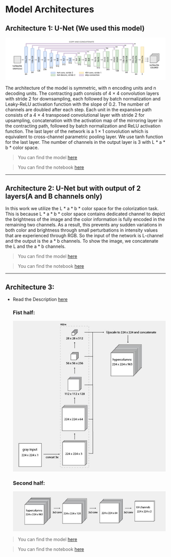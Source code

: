# Model Architectures
## Architecture 1: U-Net (We used this model)
![](images/alaa_rawan_arch.png)

The architecture of the model is symmetric, with n encoding units and n decoding units. The contracting path consists of 4 × 4 convolution layers with stride 2
for downsampling, each followed by batch normalization and Leaky-ReLU
activation function with the slope of 0.2. The number of channels are doubled
after each step. Each unit in the expansive path consists of a 4 × 4 transposed
convolutional layer with stride 2 for upsampling, concatenation with the activation map of the mirroring layer in the contracting path, followed by batch
normalization and ReLU activation function. The last layer of the network is a
1 × 1 convolution which is equivalent to cross-channel parametric pooling layer.
We use tanh function for the last layer. The number of channels in the output layer is 3 with L * a * b * color space.


> You can find the model [here](https://drive.google.com/file/d/1biUjfEqCFgmNGzGXg8yTf9vsXTsLaB39/view)

> You can find the notebook [here](tree/master/Notebooks/U-Net)


---
## Architecture 2: U-Net but with output of 2 layers(A and B channels only)

In this work we utilize the L * a * b * color space for the colorization task. This is because L * a * b * color space contains dedicated channel to depict the brightness
of the image and the color information is fully encoded in the remaining two channels. As a result, this prevents any sudden variations in both color and brightness through small perturbations in intensity values that are experienced through RGB. So the input of the network is L-channel and the output is the a * b channels. To show the image, we concatenate the L and the a * b channels.

> You can find the model [here](https://drive.google.com/file/d/1qkQcFkHXwDDdP2zDcef5CCU8UClI5dOe/view)

> You can find the notebook [here](tree/master/Notebooks/arch3)

---
## Architecture 3: 

-  Read the Description [here](https://tinyclouds.org/colorize/)

    ### Fist half:
    ![](images/arch1.jpg)



    ### Second half:
    ![](images/arch2.jpg)


> You can find the model [here](https://drive.google.com/file/d/1-KQmv4bV-8j8kSzYZOg5vW0RS8axDCw_/view)

> You can find the notebook [here](tree/master/Notebooks/arch2)



